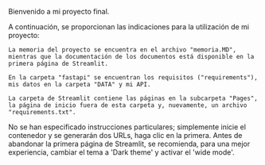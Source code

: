 
Bienvenido a mi proyecto final.

A continuación, se proporcionan las indicaciones para la utilización de mi proyecto:

    La memoria del proyecto se encuentra en el archivo "memoria.MD", mientras que la documentación de los documentos está disponible en la primera página de Streamlit.

    En la carpeta "fastapi" se encuentran los requisitos ("requirements"), mis datos en la carpeta "DATA" y mi API.

    La carpeta de Streamlit contiene las páginas en la subcarpeta "Pages", la página de inicio fuera de esta carpeta y, nuevamente, un archivo "requirements.txt".

No se han especificado instrucciones particulares; simplemente inicie el contenedor y se generarán dos URLs, haga clic en la primera. Antes de abandonar la primera página de Streamlit, se recomienda, para una mejor experiencia, cambiar el tema a 'Dark theme' y activar el 'wide mode'.

